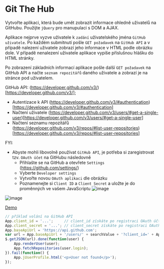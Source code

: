 # Git The Hub

Vytvořte aplikaci, která bude umět zobrazit informace ohledně uživatelů na GitHubu. Použijte `jQuery` pro manupulaci s DOM a AJAX. 

Aplikace nejprve vyzve uživatele k `zadání` uživatelského jména `GitHub uživatele`. Po každém submitnutí pošle `GET požadavek` na `GitHub API` a v případě nalezení uživatele zobrazí jeho informace v HTML podle obrázku dole. V případě nenalezení uživatele aplikace vypíše příslušnou hlášku do HTML stránky. 

Po zobrazení základních informací aplikace pošle další `GET požadavek` na GitHub API a načte `seznam repozitářů` daného uživatele a zobrazí je na stránce pod uživatelem.

GitHub API: (https://developer.github.com/v3/)[https://developer.github.com/v3/];
- Autentizace k API (https://developer.github.com/v3/#authentication)[https://developer.github.com/v3/#authentication]
- Načtení uživatele (https://developer.github.com/v3/users/#get-a-single-user)[https://developer.github.com/v3/users/#get-a-single-user]
- Načtení seznamu repozitářů (https://developer.github.com/v3/repos/#list-user-repositories)[https://developer.github.com/v3/repos/#list-user-repositories]

FYI:
- Abyste mohli libovolně používat `GitHub API`, je potřeba si zaregistrovat tzv. `OAuth účet` na GitHubu následovně
    - Přihlašte se na GitHub a otevřete `Settings` (https://github.com/settings/)
    - Vyberte `Developer settings`
    - Vytvořte novou `OAuth aplikaci` dle obrázku
    - Poznamenejte si `Client ID` a `Client Secret` a uložte je do proměnných ve vašem JavaScriptu
![image](https://user-images.githubusercontent.com/20724910/49305160-c035ed00-f4ce-11e8-89a9-be86f4d95bf4.png)


![image](https://user-images.githubusercontent.com/20724910/49305234-fffcd480-f4ce-11e8-8cdb-2c919b067dfa.png)


[Demo](https://fcp.vse.cz/4IZ268/2018-2019-ZS/www/nguv03/homework-08/solution/)

```js
// příklad volání na GitHub API
App.client_id = '...';     // client_id získáte po registraci OAuth účtu
App.client_secret = '...'; // client_secret získáte po registraci OAuth účtu
App.baseApiUrl = 'https://api.github.com';
var url = App.baseApiUrl + '/users/' + searchValue + '?client_id=' + App.client_id + '&client_secret=' + App.client_secret;
$.getJSON(url).done(function(user) {
    App.renderUser(user);
    App.fetchRepositories(user.login);
}).fail(function() {
    App.jUserProfile.html('<p>User not found</p>');
});
```